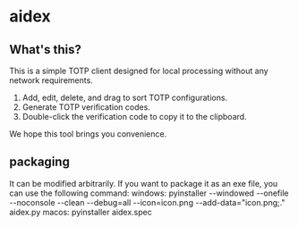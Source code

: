 # aidex

## What's this?
This is a simple TOTP client designed for local processing without any network requirements.

1. Add, edit, delete, and drag to sort TOTP configurations.
2. Generate TOTP verification codes.
3. Double-click the verification code to copy it to the clipboard.

We hope this tool brings you convenience.



## packaging
It can be modified arbitrarily. If you want to package it as an exe file, you can use the following command:
windows: pyinstaller --windowed  --onefile --noconsole  --clean  --debug=all  --icon=icon.png  --add-data="icon.png;."  aidex.py
macos: pyinstaller aidex.spec


